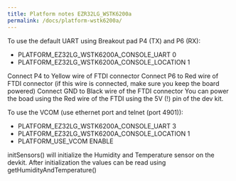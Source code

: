 ```yaml
---
title: Platform notes EZR32LG_WSTK6200a
permalink: /docs/platform-wstk6200a/
---
```


To use the default UART using Breakout pad P4 (TX) and P6 (RX):
* PLATFORM_EZ32LG_WSTK6200A_CONSOLE_UART		0
* PLATFORM_EZ32LG_WSTK6200A_CONSOLE_LOCATION	1

Connect P4 to Yellow wire of FTDI connector
Connect P6 to Red wire of FTDI connector (if this wire is connected, make sure you keep the board powered)
Connect GND to Black wire of the FTDI connector
You can power the boad using the Red wire of the FTDI using the 5V (!) pin of the dev kit.

To use the VCOM (use ethernet port and telnet (port 4901)):
* PLATFORM_EZ32LG_WSTK6200A_CONSOLE_UART		3
* PLATFORM_EZ32LG_WSTK6200A_CONSOLE_LOCATION	1
* PLATFORM_USE_VCOM								ENABLE

initSensors() will initialize the Humidity and Temperature sensor on the devkit.
After initialization the values can be read using getHumidityAndTemperature()
